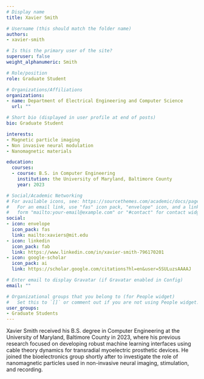 ```yaml
---
# Display name
title: Xavier Smith

# Username (this should match the folder name)
authors:
- xavier-smith

# Is this the primary user of the site?
superuser: false
weight_alphanumeric: Smith

# Role/position
role: Graduate Student

# Organizations/Affiliations
organizations:
- name: Department of Electrical Engineering and Computer Science
  url: ""

# Short bio (displayed in user profile at end of posts)
bio: Graduate Student

interests:
- Magnetic particle imaging
- Non invasive neural modulation
- Nanomagnetic materials

education:
  courses:
  - course: B.S. in Computer Engineering
    institution: the University of Maryland, Baltimore County
    year: 2023

# Social/Academic Networking
# For available icons, see: https://sourcethemes.com/academic/docs/page-builder/#icons
#   For an email link, use "fas" icon pack, "envelope" icon, and a link in the
#   form "mailto:your-email@example.com" or "#contact" for contact widget.
social:
- icon: envelope
  icon_pack: fas
  link: mailto:xaviers@mit.edu
- icon: linkedin
  icon_pack: fab
  link: https://www.linkedin.com/in/xavier-smith-796170201
- icon: google-scholar
  icon_pack: ai
  link: https://scholar.google.com/citations?hl=en&user=5SULuzsAAAAJ

# Enter email to display Gravatar (if Gravatar enabled in Config)
email: ""

# Organizational groups that you belong to (for People widget)
#   Set this to `[]` or comment out if you are not using People widget.
user_groups:
- Graduate Students
---
```


Xavier Smith received his B.S. degree in Computer Engineering at the University of Maryland, Baltimore County in 2023, where his previous research focused on developing robust machine learning interfaces using cable theory dynamics for transradial myoelectric prosthetic devices. He joined the bioelectronics group shortly after to investigate the role of nanomagnetic particles used in non-invasive neural imaging, stimulation, and recording.
